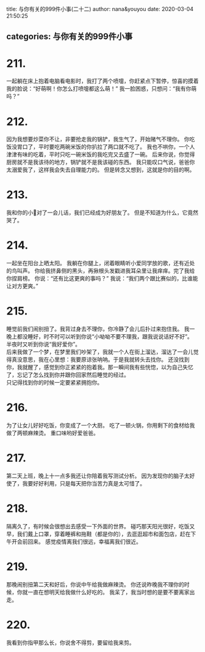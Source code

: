 title: 与你有关的999件小事(二十二)
author: nana&youyou
date: 2020-03-04 21:50:25

categories: 与你有关的999件小事
---

# 211.

一起躺在床上抱着电脑看电影时，我打了两个喷嚏，你赶紧点下暂停，惊喜的摸着我的脸说：“好萌啊！你怎么打喷嚏都这么萌！”
我一脸困惑，只想问：“我有你萌吗？”<!-- more -->

# 212.

因为我想要炒菜你不让，非要抢走我的锅铲，我生气了，开始赌气不理你。
你吃饭没胃口了，平时要吃两碗米饭的你扒拉了两口就不吃了。
我也不哄你，一个人津津有味的吃着，平时只吃一碗米饭的我吃完又去盛了一碗。
后来你说，你觉得厨房就不是我该待的地方，锅铲就不是我该碰的东西。
我只能叹口气说，爸爸你太溺爱我了，这样我会失去自理能力的。
但是转念又想到，这就是你的目的啊。

# 213.

我和你的小🍄对了一会儿话，我们已经成为好朋友了。
但是不知道为什么，它竟然哭了。

# 214.

一起坐在阳台上晒太阳。
我躺在你腿上，闭着眼睛听小爱同学放的歌，还有近处的鸟叫声。
你给我挤鼻侧的黑头，再揪根头发戳进我耳朵里让我痒痒。完了我给你捏肩榜。
你说：“还有比这更爽的事吗？”
我说：“我们两个跟比赛似的，比谁能让对方更爽。”

# 215.

睡觉前我们闹别扭了。我背过身去不理你，你冷静了会儿后扑过来抱住我。
我一晚上都没睡好，时不时可以听到你说“小呦呦不要不理我，跟我说说话好不好”。
半夜时又听到你说“我好爱你”。<br>后来我做了一个梦，在梦里我们吵架了，我就一个人在街上溜达，溜达了一会儿觉得真没意思，我在心里想：我要原谅张呐呐。于是我就转头去找你。
还没找到你，我就醒了，感觉到你正紧紧的抱着我。那一瞬间我有些恍惚，以为自己失忆了，忘记了怎么找到你并跟你回家然后睡觉的经过。<br>只记得找到你的时候一定要紧紧拥抱你。

# 216.

为了让女儿好好吃饭，你变成了一个大厨。
吃了一顿火锅，你用剩下的食材给我做了两顿麻辣烫。
重口味哟好爱爸爸。

# 217.

第二天上班，晚上十一点多我还让你陪着我写测试分析。
因为发现你的脑子太好使了，我要好好利用，只是每天把你当苦力真是太可惜了。

# 218.

隔离久了，有时候会很想出去感受一下外面的世界。
碰巧那天阳光很好，吃饭又早，我们戴上口罩，穿着睡裤和拖鞋（都是你的），去逛逛超市和面包店，赶在下午开会前回来。
感觉疫情离我们很远，幸福离我们很近。

# 219.

那晚闹别扭第二天和好后，你说中午给我做麻辣烫。
你还说昨晚我不理你的时候，你就一直在想明天给我做什么好吃的。
我呆了，我当时想的是要不要离家出走。

# 220.

我看到你指甲那么长，你说舍不得剪，要留给我来剪。